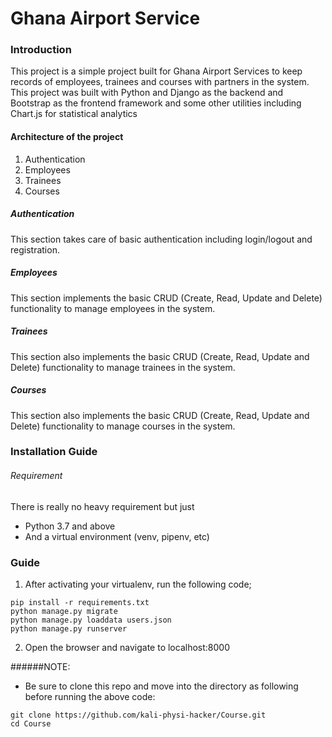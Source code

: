# Ghana Airport Service

### Introduction
This project is a simple project built for Ghana Airport Services
to keep records of employees, trainees and courses with partners in
the system.
This project was built with Python and Django as the backend
and Bootstrap as the frontend framework and some other utilities
including Chart.js for statistical analytics

#### Architecture of the project
1. Authentication
2. Employees
3. Trainees
4. Courses


##### Authentication
This section takes care of basic authentication including login/logout
and registration.

##### Employees
This section implements the basic CRUD (Create, Read, Update and
Delete) functionality to manage employees in the system.

##### Trainees 
This section also implements the basic CRUD (Create, Read, Update 
and Delete) functionality to manage trainees in the system.

##### Courses
This section also implements the basic CRUD (Create, Read, Update
and Delete) functionality to manage courses in the system.


### Installation Guide
###### Requirement
There is really no heavy requirement but just 
- Python 3.7 and above
- And a virtual environment (venv, pipenv, etc)

### Guide
1. After activating your virtualenv, run the following code;
```shell script
pip install -r requirements.txt
python manage.py migrate
python manage.py loaddata users.json
python manage.py runserver
```
2. Open the browser and navigate to localhost:8000

######NOTE:
- Be sure to clone this repo and move into the directory
 as following before running the above code:
```shell script
git clone https://github.com/kali-physi-hacker/Course.git
cd Course
```



